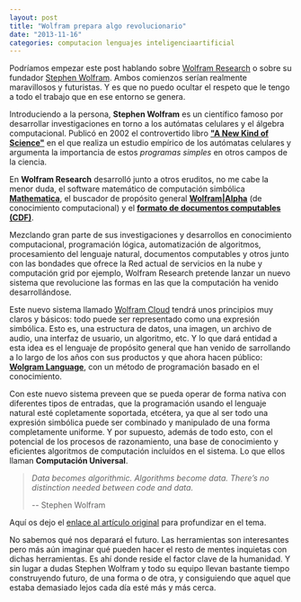 ```yaml
---
layout: post
title: "Wolfram prepara algo revolucionario"
date: "2013-11-16"
categories: computacion lenguajes inteligenciaartificial
---
```


Podríamos empezar este post hablando sobre [Wolfram Research](http://www.wolfram.com/ "Página web de Wolfram Research") o sobre su fundador [Stephen Wolfram](http://es.wikipedia.org/wiki/Stephen_Wolfram "Stephen Wolfram en Wikipedia"). Ambos comienzos serían realmente maravillosos y futuristas. Y es que no puedo ocultar el respeto que le tengo a todo el trabajo que en ese entorno se genera.<!--more-->

Introduciendo a la persona, **Stephen Wolfram** es un científico famoso por desarrollar investigaciones en torno a los autómatas celulares y el álgebra computacional. Publicó en 2002 el controvertido libro **["A New Kind of Science"](http://es.wikipedia.org/wiki/Un_nuevo_tipo_de_ciencia "Enlace a la Wikipedia de Un Nuevo Tipo de Ciencia")** en el que realiza un estudio empírico de los autómatas celulares y argumenta la importancia de estos *programas simples* en otros campos de la ciencia.

En **Wolfram Research** desarrolló junto a otros eruditos, no me cabe la menor duda, el software matemático de computación simbólica [**Mathematica**](http://www.wolfram.com/mathematica/ "Enlace a la web de Mathematica"), el buscador de propósito general [**Wolfram|Alpha**](http://www.wolframalpha.com/ "Enlace a la web de Wolfram Alpha")  (de conocimiento computacional) y el [**formato de documentos computables (CDF)**](http://www.wolfram.com/cdf/ "Web de CDF").

Mezclando gran parte de sus investigaciones y desarrollos en conocimiento computacional, programación lógica, automatización de algoritmos, procesamiento del lenguaje natural, documentos computables y otros junto con las bondades que ofrece la Red actual de servicios en la nube y computación grid por ejemplo, Wolfram Research pretende lanzar un nuevo sistema que revolucione las formas en las que la computación ha venido desarrollándose.

Este nuevo sistema llamado [Wolfram Cloud](http://www.wolframcloud.com/ "Enlace a la web de Wolfram CLoud") tendrá unos principios muy claros y básicos: todo puede ser representado como una expresión simbólica. Esto es, una estructura de datos, una imagen, un archivo de audio, una interfaz de usuario, un algoritmo, etc. Y lo que dará entidad a esta idea es el lenguaje de propósito general que han venido de sarrollando a lo largo de los años con sus productos y que ahora hacen público: [**Wolgram Language**](http://www.wolfram.com/wolfram-language/ "Enlace a la web de Wolfram Language"), con un método de programación basado en el conocimiento.

Con este nuevo sistema preveen que se pueda operar de forma nativa con diferentes tipos de entradas, que la programación usando el lenguaje natural esté copletamente soportada, etcétera, ya que al ser todo una expresión simbólica puede ser combinado y manipulado de una forma completamente uniforme. Y por supuesto, además de todo esto, con el potencial de los procesos de razonamiento, una base de conocimiento y eficientes algoritmos de computación incluídos en el sistema. Lo que ellos llaman **Computación Universal**.

> *Data becomes algorithmic. Algorithms become data. There’s no distinction needed between code and data.*
>
> -- Stephen Wolfram

Aquí os dejo el [enlace al artículo original](http://blog.stephenwolfram.com/2013/11/something-very-big-is-coming-our-most-important-technology-project-yet/ "Enlace al artículo original del mismo") para profundizar en el tema.

No sabemos qué nos deparará el futuro. Las herramientas son interesantes pero más aún imaginar qué pueden hacer el resto de mentes inquietas con dichas herramientas. Es ahí donde reside el factor clave de la humanidad. Y sin lugar a dudas Stephen Wolfram y todo su equipo llevan bastante tiempo construyendo futuro, de una forma o de otra, y consiguiendo que aquel que estaba demasiado lejos cada día esté más y más cerca.